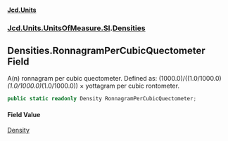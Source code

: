 #### [Jcd.Units](index.md 'index')
### [Jcd.Units.UnitsOfMeasure.SI](Jcd.Units.UnitsOfMeasure.SI.md 'Jcd.Units.UnitsOfMeasure.SI').[Densities](Densities.md 'Jcd.Units.UnitsOfMeasure.SI.Densities')

## Densities.RonnagramPerCubicQuectometer Field

A(n) ronnagram per cubic quectometer. Defined as: (1000.0)/((1.0/1000.0)*(1.0/1000.0)*(1.0/1000.0)) × yottagram per cubic rontometer.

```csharp
public static readonly Density RonnagramPerCubicQuectometer;
```

#### Field Value
[Density](Density.md 'Jcd.Units.UnitTypes.Density')